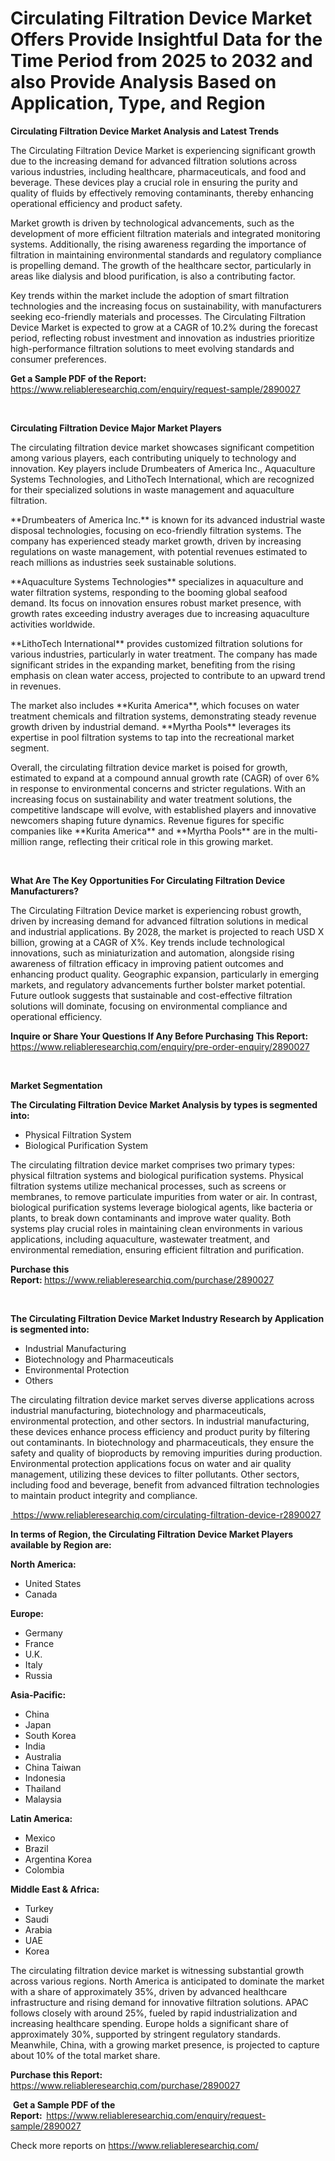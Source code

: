 <p><h1>Circulating Filtration Device Market Offers Provide Insightful Data for the Time Period from 2025 to 2032 and also Provide Analysis Based on Application, Type, and Region</h1></p><p><strong>Circulating Filtration Device Market Analysis and Latest Trends</strong></p>
<p><p>The Circulating Filtration Device Market is experiencing significant growth due to the increasing demand for advanced filtration solutions across various industries, including healthcare, pharmaceuticals, and food and beverage. These devices play a crucial role in ensuring the purity and quality of fluids by effectively removing contaminants, thereby enhancing operational efficiency and product safety.</p><p>Market growth is driven by technological advancements, such as the development of more efficient filtration materials and integrated monitoring systems. Additionally, the rising awareness regarding the importance of filtration in maintaining environmental standards and regulatory compliance is propelling demand. The growth of the healthcare sector, particularly in areas like dialysis and blood purification, is also a contributing factor.</p><p>Key trends within the market include the adoption of smart filtration technologies and the increasing focus on sustainability, with manufacturers seeking eco-friendly materials and processes. The Circulating Filtration Device Market is expected to grow at a CAGR of 10.2% during the forecast period, reflecting robust investment and innovation as industries prioritize high-performance filtration solutions to meet evolving standards and consumer preferences.</p></p>
<p><strong>Get a Sample PDF of the Report:&nbsp;</strong> <a href="https://www.reliableresearchiq.com/enquiry/request-sample/2890027?utm_campaign=3282&utm_medium=2&utm_source=Github&utm_content=ia&utm_term=14032025&utm_id=circulating-filtration-device">https://www.reliableresearchiq.com/enquiry/request-sample/2890027</a></p>
<p>&nbsp;</p>
<p><strong>Circulating Filtration Device Major Market Players</strong></p>
<p><p>The circulating filtration device market showcases significant competition among various players, each contributing uniquely to technology and innovation. Key players include Drumbeaters of America Inc., Aquaculture Systems Technologies, and LithoTech International, which are recognized for their specialized solutions in waste management and aquaculture filtration.</p><p>**Drumbeaters of America Inc.** is known for its advanced industrial waste disposal technologies, focusing on eco-friendly filtration systems. The company has experienced steady market growth, driven by increasing regulations on waste management, with potential revenues estimated to reach millions as industries seek sustainable solutions.</p><p>**Aquaculture Systems Technologies** specializes in aquaculture and water filtration systems, responding to the booming global seafood demand. Its focus on innovation ensures robust market presence, with growth rates exceeding industry averages due to increasing aquaculture activities worldwide.</p><p>**LithoTech International** provides customized filtration solutions for various industries, particularly in water treatment. The company has made significant strides in the expanding market, benefiting from the rising emphasis on clean water access, projected to contribute to an upward trend in revenues.</p><p>The market also includes **Kurita America**, which focuses on water treatment chemicals and filtration systems, demonstrating steady revenue growth driven by industrial demand. **Myrtha Pools** leverages its expertise in pool filtration systems to tap into the recreational market segment.</p><p>Overall, the circulating filtration device market is poised for growth, estimated to expand at a compound annual growth rate (CAGR) of over 6% in response to environmental concerns and stricter regulations. With an increasing focus on sustainability and water treatment solutions, the competitive landscape will evolve, with established players and innovative newcomers shaping future dynamics. Revenue figures for specific companies like **Kurita America** and **Myrtha Pools** are in the multi-million range, reflecting their critical role in this growing market.</p></p>
<p>&nbsp;</p>
<p><strong>What Are The Key Opportunities For Circulating Filtration Device Manufacturers?</strong></p>
<p><p>The Circulating Filtration Device market is experiencing robust growth, driven by increasing demand for advanced filtration solutions in medical and industrial applications. By 2028, the market is projected to reach USD X billion, growing at a CAGR of X%. Key trends include technological innovations, such as miniaturization and automation, alongside rising awareness of filtration efficacy in improving patient outcomes and enhancing product quality. Geographic expansion, particularly in emerging markets, and regulatory advancements further bolster market potential. Future outlook suggests that sustainable and cost-effective filtration solutions will dominate, focusing on environmental compliance and operational efficiency.</p></p>
<p><strong>Inquire or Share Your Questions If Any Before Purchasing This Report:</strong> <a href="https://www.reliableresearchiq.com/enquiry/pre-order-enquiry/2890027?utm_campaign=3282&utm_medium=2&utm_source=Github&utm_content=ia&utm_term=14032025&utm_id=circulating-filtration-device">https://www.reliableresearchiq.com/enquiry/pre-order-enquiry/2890027</a></p>
<p>&nbsp;</p>
<p><strong>Market Segmentation</strong></p>
<p><strong>The Circulating Filtration Device Market Analysis by types is segmented into:</strong></p>
<p><ul><li>Physical Filtration System</li><li>Biological Purification System</li></ul></p>
<p><p>The circulating filtration device market comprises two primary types: physical filtration systems and biological purification systems. Physical filtration systems utilize mechanical processes, such as screens or membranes, to remove particulate impurities from water or air. In contrast, biological purification systems leverage biological agents, like bacteria or plants, to break down contaminants and improve water quality. Both systems play crucial roles in maintaining clean environments in various applications, including aquaculture, wastewater treatment, and environmental remediation, ensuring efficient filtration and purification.</p></p>
<p><strong>Purchase this Report:&nbsp;</strong><a href="https://www.reliableresearchiq.com/purchase/2890027?utm_campaign=3282&utm_medium=2&utm_source=Github&utm_content=ia&utm_term=14032025&utm_id=circulating-filtration-device">https://www.reliableresearchiq.com/purchase/2890027</a></p>
<p>&nbsp;</p>
<p><strong>The Circulating Filtration Device Market Industry Research by Application is segmented into:</strong></p>
<p><ul><li>Industrial Manufacturing</li><li>Biotechnology and Pharmaceuticals</li><li>Environmental Protection</li><li>Others</li></ul></p>
<p><p>The circulating filtration device market serves diverse applications across industrial manufacturing, biotechnology and pharmaceuticals, environmental protection, and other sectors. In industrial manufacturing, these devices enhance process efficiency and product purity by filtering out contaminants. In biotechnology and pharmaceuticals, they ensure the safety and quality of bioproducts by removing impurities during production. Environmental protection applications focus on water and air quality management, utilizing these devices to filter pollutants. Other sectors, including food and beverage, benefit from advanced filtration technologies to maintain product integrity and compliance.</p></p>
<p><a href="https://www.reliableresearchiq.com/circulating-filtration-device-r2890027?utm_campaign=3282&utm_medium=2&utm_source=Github&utm_content=ia&utm_term=14032025&utm_id=circulating-filtration-device">&nbsp;https://www.reliableresearchiq.com/circulating-filtration-device-r2890027</a></p>
<p><strong>In terms of Region, the Circulating Filtration Device Market Players available by Region are:</strong></p>
<p>
    <p> <strong> North America: </strong>
        <ul>
            <li>United States</li>
            <li>Canada</li>
        </ul>
        </p> 
    <p> <strong> Europe: </strong>
        <ul>
            <li>Germany</li>
            <li>France</li>
            <li>U.K.</li>
            <li>Italy</li>
            <li>Russia</li>
        </ul>
        </p> 
    <p> <strong> Asia-Pacific: </strong>
        <ul>
            <li>China</li>
            <li>Japan</li>
            <li>South Korea</li>
            <li>India</li>
            <li>Australia</li>
            <li>China Taiwan</li>
            <li>Indonesia</li>
            <li>Thailand</li>
            <li>Malaysia</li>
        </ul>
        </p> 
    <p> <strong> Latin America: </strong>
        <ul>
            <li>Mexico</li>
            <li>Brazil</li>
            <li>Argentina Korea</li>
            <li>Colombia</li>
        </ul>
        </p> 
    <p> <strong> Middle East & Africa: </strong>
        <ul>
            <li>Turkey</li>
            <li>Saudi</li>
            <li>Arabia</li>
            <li>UAE</li>
            <li>Korea</li>
        </ul>
    </p>
    </p>
<p><p>The circulating filtration device market is witnessing substantial growth across various regions. North America is anticipated to dominate the market with a share of approximately 35%, driven by advanced healthcare infrastructure and rising demand for innovative filtration solutions. APAC follows closely with around 25%, fueled by rapid industrialization and increasing healthcare spending. Europe holds a significant share of approximately 30%, supported by stringent regulatory standards. Meanwhile, China, with a growing market presence, is projected to capture about 10% of the total market share.</p></p>
<p><strong>Purchase this Report: </strong><a href="https://www.reliableresearchiq.com/purchase/2890027?utm_campaign=3282&utm_medium=2&utm_source=Github&utm_content=ia&utm_term=14032025&utm_id=circulating-filtration-device">https://www.reliableresearchiq.com/purchase/2890027</a></p>
<p>&nbsp;<strong>Get a Sample PDF of the Report:&nbsp;&nbsp;</strong><a href="https://www.reliableresearchiq.com/enquiry/request-sample/2890027?utm_campaign=3282&utm_medium=2&utm_source=Github&utm_content=ia&utm_term=14032025&utm_id=circulating-filtration-device">https://www.reliableresearchiq.com/enquiry/request-sample/2890027</a></p>
<p><strong></strong></p>
<p>Check more reports on <a href="https://www.reliableresearchiq.com/?utm_campaign=3282&utm_medium=2&utm_source=Github&utm_content=ia&utm_term=14032025&utm_id=circulating-filtration-device">https://www.reliableresearchiq.com/</a></p>